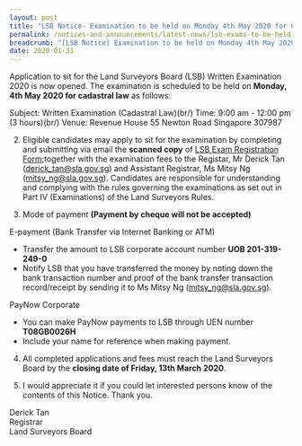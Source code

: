 ```yaml
---
layout: post
title: "LSB Notice- Examination to be held on Monday 4th May 2020 for Cadastral Law"
permalink: /notices-and-announcements/latest-news/lsb-exams-to-be-held-on-monday-4th-may-2020-cadastral-law/
breadcrumb: "[LSB Notice] Examination to be held on Monday 4th May 2020 for Cadastral Law"
date: 2020-01-31
---
```



Application to sit for the Land Surveyors Board (LSB) Written Examination 2020 is now opened. The examination is scheduled to be held on **Monday, 4th May 2020 for cadastral law** as follows:

Subject: Written Examination (Cadastral Law)(br/) Time: 9:00 am - 12:00 pm (3 hours)(br/) Venue: Revenue House 55 Newton Road Singapore 307987

2.  Eligible candidates may apply to sit for the examination by completing and submitting via email the **scanned copy** of [LSB Exam Registration Form](https://mlaw-lsb-staging.netlify.com/files/examination-registration-form.pdf/);together with the examination fees to the Registar, Mr Derick Tan (derick_tan@sla.gov.sg) and Assistant Registrar, Ms Mitsy Ng (mitsy_ng@sla.gov.sg). Candidates are responsible for understanding and complying with the rules governing the examinations as set out in Part IV (Examinations) of the Land Surveyors Rules.
    
3.  Mode of payment **(Payment by cheque will not be accepted)**
    

E-payment (Bank Transfer via Internet Banking or ATM)  

-   Transfer the amount to LSB corporate account number **UOB 201-319-249-0**
-   Notify LSB that you have transferred the money by noting down the bank transaction number and proof of the bank transfer transaction record/receipt by sending it to Ms Mitsy Ng (mitsy_ng@sla.gov.sg).

PayNow Corporate

-   You can make PayNow payments to LSB through UEN number **T08GB0026H**
-   Include your name for reference when making payment.

4.  All completed applications and fees must reach the Land Surveyors Board by the **closing date of Friday, 13th March 2020**.
 
5.  I would appreciate it if you could let interested persons know of the contents of this Notice. Thank you.
    

Derick Tan  
Registrar  
Land Surveyors Board




